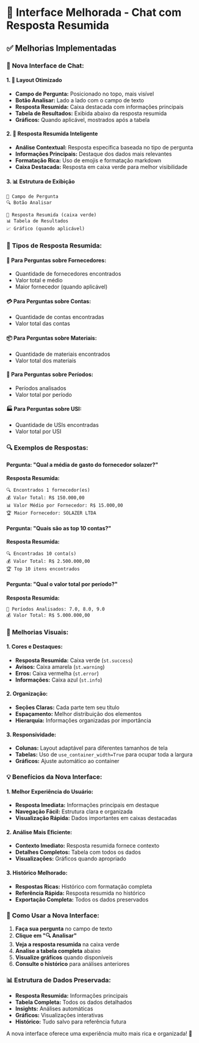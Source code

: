 # 🎨 Interface Melhorada - Chat com Resposta Resumida

## ✅ **Melhorias Implementadas**

### 🔧 **Nova Interface de Chat:**

#### **1. 💬 Layout Otimizado**
- **Campo de Pergunta:** Posicionado no topo, mais visível
- **Botão Analisar:** Lado a lado com o campo de texto
- **Resposta Resumida:** Caixa destacada com informações principais
- **Tabela de Resultados:** Exibida abaixo da resposta resumida
- **Gráficos:** Quando aplicável, mostrados após a tabela

#### **2. 🤖 Resposta Resumida Inteligente**
- **Análise Contextual:** Resposta específica baseada no tipo de pergunta
- **Informações Principais:** Destaque dos dados mais relevantes
- **Formatação Rica:** Uso de emojis e formatação markdown
- **Caixa Destacada:** Resposta em caixa verde para melhor visibilidade

#### **3. 📊 Estrutura de Exibição**
```
💬 Campo de Pergunta
🔍 Botão Analisar

🤖 Resposta Resumida (caixa verde)
📊 Tabela de Resultados
📈 Gráfico (quando aplicável)
```

### 🎯 **Tipos de Resposta Resumida:**

#### **🏢 Para Perguntas sobre Fornecedores:**
- Quantidade de fornecedores encontrados
- Valor total e médio
- Maior fornecedor (quando aplicável)

#### **💳 Para Perguntas sobre Contas:**
- Quantidade de contas encontradas
- Valor total das contas

#### **📦 Para Perguntas sobre Materiais:**
- Quantidade de materiais encontrados
- Valor total dos materiais

#### **📅 Para Perguntas sobre Períodos:**
- Períodos analisados
- Valor total por período

#### **🏭 Para Perguntas sobre USI:**
- Quantidade de USIs encontradas
- Valor total por USI

### 🔍 **Exemplos de Respostas:**

#### **Pergunta:** "Qual a média de gasto do fornecedor solazer?"
**Resposta Resumida:**
```
🔍 Encontrados 1 fornecedor(es)
💰 Valor Total: R$ 150.000,00
📊 Valor Médio por Fornecedor: R$ 15.000,00
🏆 Maior Fornecedor: SOLAZER LTDA
```

#### **Pergunta:** "Quais são as top 10 contas?"
**Resposta Resumida:**
```
🔍 Encontradas 10 conta(s)
💰 Valor Total: R$ 2.500.000,00
🏆 Top 10 itens encontrados
```

#### **Pergunta:** "Qual o valor total por período?"
**Resposta Resumida:**
```
📅 Períodos Analisados: 7.0, 8.0, 9.0
💰 Valor Total: R$ 5.000.000,00
```

### 🎨 **Melhorias Visuais:**

#### **1. Cores e Destaques:**
- **Resposta Resumida:** Caixa verde (`st.success`)
- **Avisos:** Caixa amarela (`st.warning`)
- **Erros:** Caixa vermelha (`st.error`)
- **Informações:** Caixa azul (`st.info`)

#### **2. Organização:**
- **Seções Claras:** Cada parte tem seu título
- **Espaçamento:** Melhor distribuição dos elementos
- **Hierarquia:** Informações organizadas por importância

#### **3. Responsividade:**
- **Colunas:** Layout adaptável para diferentes tamanhos de tela
- **Tabelas:** Uso de `use_container_width=True` para ocupar toda a largura
- **Gráficos:** Ajuste automático ao container

### 💡 **Benefícios da Nova Interface:**

#### **1. Melhor Experiência do Usuário:**
- **Resposta Imediata:** Informações principais em destaque
- **Navegação Fácil:** Estrutura clara e organizada
- **Visualização Rápida:** Dados importantes em caixas destacadas

#### **2. Análise Mais Eficiente:**
- **Contexto Imediato:** Resposta resumida fornece contexto
- **Detalhes Completos:** Tabela com todos os dados
- **Visualizações:** Gráficos quando apropriado

#### **3. Histórico Melhorado:**
- **Respostas Ricas:** Histórico com formatação completa
- **Referência Rápida:** Resposta resumida no histórico
- **Exportação Completa:** Todos os dados preservados

### 🔧 **Como Usar a Nova Interface:**

1. **Faça sua pergunta** no campo de texto
2. **Clique em "🔍 Analisar"**
3. **Veja a resposta resumida** na caixa verde
4. **Analise a tabela completa** abaixo
5. **Visualize gráficos** quando disponíveis
6. **Consulte o histórico** para análises anteriores

### 📊 **Estrutura de Dados Preservada:**

- **Resposta Resumida:** Informações principais
- **Tabela Completa:** Todos os dados detalhados
- **Insights:** Análises automáticas
- **Gráficos:** Visualizações interativas
- **Histórico:** Tudo salvo para referência futura

A nova interface oferece uma experiência muito mais rica e organizada! 🎉

